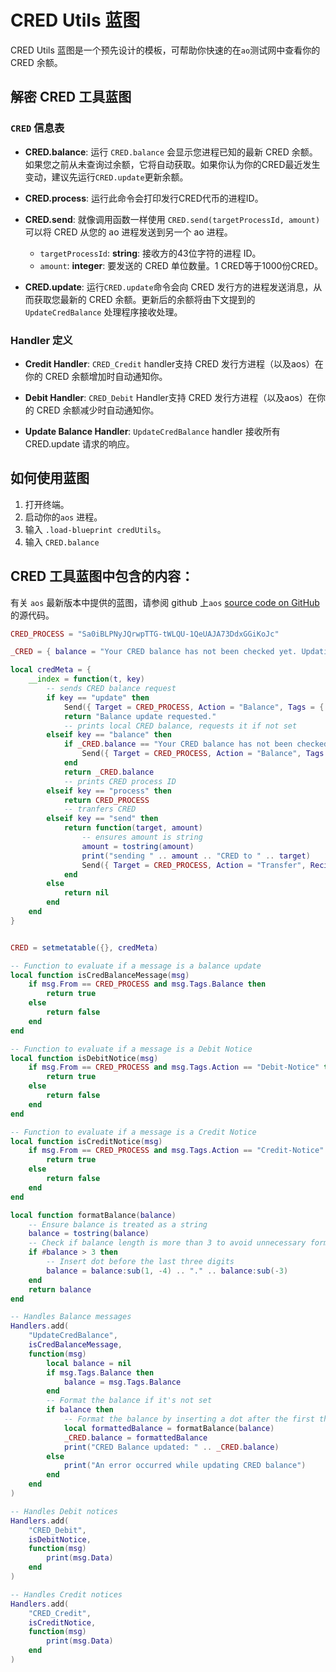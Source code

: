 # CRED Utils 蓝图

CRED Utils 蓝图是一个预先设计的模板，可帮助你快速的在`ao`测试网中查看你的 CRED 余额。

## 解密 CRED 工具蓝图

### `CRED` 信息表

- **CRED.balance**: 运行 `CRED.balance` 会显示您进程已知的最新 CRED 余额。如果您之前从未查询过余额，它将自动获取。如果你认为你的CRED最近发生变动，建议先运行`CRED.update`更新余额。

- **CRED.process**: 运行此命令会打印发行CRED代币的进程ID。

- **CRED.send**: 就像调用函数一样使用 `CRED.send(targetProcessId, amount)` 可以将 CRED 从您的 ao 进程发送到另一个 ao 进程。

  - `targetProcessId`: **string**: 接收方的43位字符的进程 ID。
  - `amount`: **integer**: 要发送的 CRED 单位数量。1 CRED等于1000份CRED。

- **CRED.update**: 运行`CRED.update`命令会向 CRED 发行方的进程发送消息，从而获取您最新的 CRED 余额。更新后的余额将由下文提到的 `UpdateCredBalance` 处理程序接收处理。

### Handler 定义

- **Credit Handler**: `CRED_Credit` handler支持 CRED 发行方进程（以及aos）在你的 CRED 余额增加时自动通知你。

- **Debit Handler**: `CRED_Debit` Handler支持 CRED 发行方进程（以及aos）在你的 CRED 余额减少时自动通知你。

- **Update Balance Handler**: `UpdateCredBalance` handler 接收所有 CRED.update 请求的响应。

## 如何使用蓝图

1. 打开终端。
2. 启动你的`aos` 进程。
3. 输入 `.load-blueprint credUtils`。
4. 输入 `CRED.balance`

## CRED 工具蓝图中包含的内容：

有关 `aos` 最新版本中提供的蓝图，请参阅 github 上`aos` [source code on GitHub](https://github.com/permaweb/aos/blob/main/blueprints/credUtils.lua)的源代码。

```lua
CRED_PROCESS = "Sa0iBLPNyJQrwpTTG-tWLQU-1QeUAJA73DdxGGiKoJc"

_CRED = { balance = "Your CRED balance has not been checked yet. Updating now." }

local credMeta = {
    __index = function(t, key)
        -- sends CRED balance request
        if key == "update" then
            Send({ Target = CRED_PROCESS, Action = "Balance", Tags = { Target = ao.id } })
            return "Balance update requested."
            -- prints local CRED balance, requests it if not set
        elseif key == "balance" then
            if _CRED.balance == "Your CRED balance has not been checked yet. Updating now." then
                Send({ Target = CRED_PROCESS, Action = "Balance", Tags = { Target = ao.id } })
            end
            return _CRED.balance
            -- prints CRED process ID
        elseif key == "process" then
            return CRED_PROCESS
            -- tranfers CRED
        elseif key == "send" then
            return function(target, amount)
                -- ensures amount is string
                amount = tostring(amount)
                print("sending " .. amount .. "CRED to " .. target)
                Send({ Target = CRED_PROCESS, Action = "Transfer", Recipient = target, Quantity = amount })
            end
        else
            return nil
        end
    end
}


CRED = setmetatable({}, credMeta)

-- Function to evaluate if a message is a balance update
local function isCredBalanceMessage(msg)
    if msg.From == CRED_PROCESS and msg.Tags.Balance then
        return true
    else
        return false
    end
end

-- Function to evaluate if a message is a Debit Notice
local function isDebitNotice(msg)
    if msg.From == CRED_PROCESS and msg.Tags.Action == "Debit-Notice" then
        return true
    else
        return false
    end
end

-- Function to evaluate if a message is a Credit Notice
local function isCreditNotice(msg)
    if msg.From == CRED_PROCESS and msg.Tags.Action == "Credit-Notice" then
        return true
    else
        return false
    end
end

local function formatBalance(balance)
    -- Ensure balance is treated as a string
    balance = tostring(balance)
    -- Check if balance length is more than 3 to avoid unnecessary formatting
    if #balance > 3 then
        -- Insert dot before the last three digits
        balance = balance:sub(1, -4) .. "." .. balance:sub(-3)
    end
    return balance
end

-- Handles Balance messages
Handlers.add(
    "UpdateCredBalance",
    isCredBalanceMessage,
    function(msg)
        local balance = nil
        if msg.Tags.Balance then
            balance = msg.Tags.Balance
        end
        -- Format the balance if it's not set
        if balance then
            -- Format the balance by inserting a dot after the first three digits from the right
            local formattedBalance = formatBalance(balance)
            _CRED.balance = formattedBalance
            print("CRED Balance updated: " .. _CRED.balance)
        else
            print("An error occurred while updating CRED balance")
        end
    end
)

-- Handles Debit notices
Handlers.add(
    "CRED_Debit",
    isDebitNotice,
    function(msg)
        print(msg.Data)
    end
)

-- Handles Credit notices
Handlers.add(
    "CRED_Credit",
    isCreditNotice,
    function(msg)
        print(msg.Data)
    end
)
```
